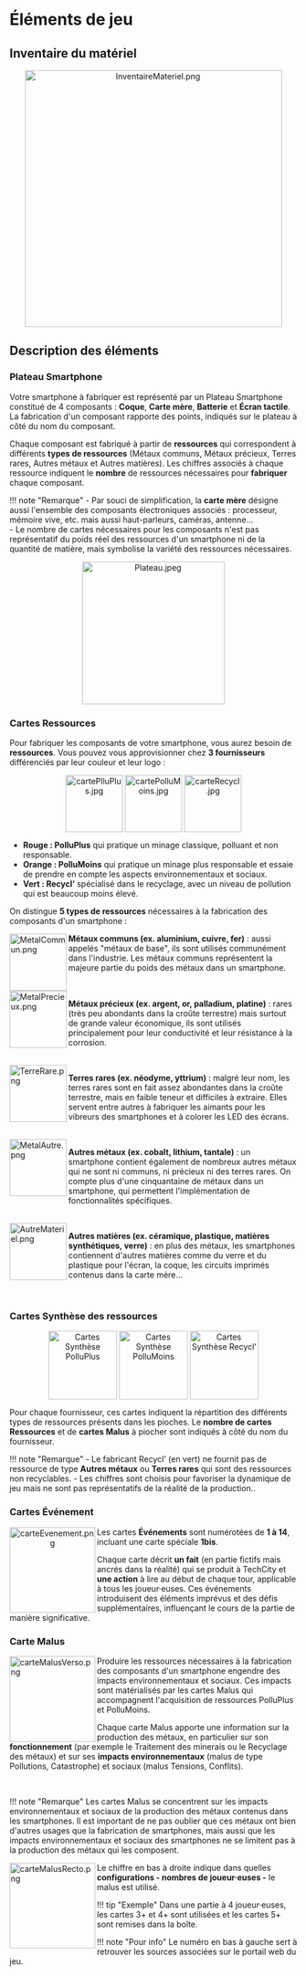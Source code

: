 # Éléments de jeu

## Inventaire du matériel
<center>
    <img alt="InventaireMateriel.png" src="../img/InventaireMateriel.png" width="450" />
</center>

## Description des éléments   

### Plateau Smartphone  

Votre smartphone à fabriquer est représenté par un Plateau Smartphone constitué de 4 composants : **Coque**, **Carte mère**, **Batterie** et **Écran tactile**. La fabrication d'un composant rapporte des points, indiqués sur le plateau à côté du nom du composant.

Chaque composant est fabriqué à partir de **ressources** qui correspondent à différents **types de ressources** (Métaux communs, Métaux précieux, Terres rares, Autres métaux et Autres matières). Les chiffres associés à chaque ressource indiquent le **nombre** de ressources nécessaires pour **fabriquer** chaque composant.

!!! note "Remarque"
    - Par souci de simplification, la **carte mère** désigne aussi l'ensemble des composants électroniques associés : processeur, mémoire vive, etc. mais aussi haut-parleurs, caméras, antenne...  
    - Le nombre de cartes nécessaires pour les composants n'est pas représentatif du poids réel des ressources d'un smartphone ni de la quantité de matière, mais symbolise la variété des ressources nécessaires.
<center>
<img alt="Plateau.jpeg" src="../img/Plateau.jpeg" width="250"/>
</center>

### Cartes Ressources 
Pour fabriquer les composants de votre smartphone, vous aurez besoin de **ressources**. Vous pouvez vous approvisionner chez **3 fournisseurs** différenciés par leur couleur et leur logo :    
  <center>
<img alt="cartePlluPlus.jpg" src="../img/cartePlluPlus.jpg" width="100" align="center"/>
<img alt="cartePolluMoins.jpg" src="../img/cartePolluMoins.jpg" width="100" align="center"/>
<img alt="carteRecycl.jpg" src="../img/carteRecycl.jpg" width="100" align="center"/>
</center>

- **Rouge : PolluPlus**
qui pratique un minage classique, polluant et non responsable.
- **Orange : PolluMoins**
qui pratique un minage plus responsable et essaie de prendre en compte les aspects environnementaux et sociaux.      
- **Vert : Recycl’**
  spécialisé dans le recyclage, avec un niveau de pollution qui est beaucoup moins élevé.  

On distingue **5 types de ressources** nécessaires à la fabrication des composants d'un smartphone :  

<img alt="MetalCommun.png" src="../img/MetalCommun.png" width="100" align="left"/>

**Métaux communs (ex. aluminium, cuivre, fer)** : aussi appelés "métaux de base", ils sont utilisés communément dans l'industrie. Les métaux communs représentent la majeure partie du poids des métaux dans un smartphone.

<br clear="left"/>

<img alt="MetalPrecieux.png" src="../img/MetalPrecieux.png" width="100" align="left"/>

**Métaux précieux (ex. argent, or, palladium, platine)** : rares (très peu abondants dans la croûte terrestre) mais surtout de grande valeur économique, ils sont utilisés principalement pour leur conductivité et leur résistance à la corrosion.

<br clear="left"/>

<img alt="TerreRare.png" src="../img/TerreRare.png" width="100" align="left"/>

**Terres rares (ex. néodyme, yttrium)** : malgré leur nom, les terres rares sont en fait assez abondantes dans la croûte terrestre, mais en faible teneur et difficiles à extraire. Elles servent entre autres à fabriquer les aimants pour les vibreurs des smartphones et à colorer les LED des écrans.

<br clear="left"/>

<img alt="MetalAutre.png" src="../img/AutresMetaux.png" width="100" align="left"/>

**Autres métaux (ex. cobalt, lithium, tantale)** : un smartphone contient également de nombreux autres métaux qui ne sont ni communs, ni précieux ni des terres rares. On compte plus d'une cinquantaine de métaux dans un smartphone, qui permettent l'implémentation de fonctionnalités spécifiques.

<br clear="left"/>

<img alt="AutreMateriel.png" src="../img/AutreMateriel.png" width="100" align="left"/>

**Autres matières (ex. céramique, plastique, matières synthétiques, verre)** : en plus des métaux, les smartphones contiennent d'autres matières comme du verre et du plastique pour l'écran, la coque, les circuits imprimés contenus dans la carte mère...

<br clear="left"/>

### Cartes Synthèse des ressources  
<center>

<img alt="Cartes Synthèse PolluPlus" src="../img/SynthesePolluPlus.jpeg" width="120" align="center"/>
<img alt="Cartes Synthèse PolluMoins" src="../img/SynthesePolluMoins.jpeg" width="120" align="center"/>
<img alt="Cartes Synthèse Recycl'" src="../img/SyntheseRecycl.jpeg" width="120" align="center"/>
</center>

Pour chaque fournisseur, ces cartes indiquent la répartition des différents types de ressources présents dans les pioches. Le **nombre de cartes Ressources** et de **cartes Malus** à piocher sont indiqués à côté du nom du fournisseur.

!!! note "Remarque"
    - Le fabricant Recycl’ (en vert) ne fournit pas de ressource de type **Autres métaux** ou **Terres rares** qui sont des ressources non recyclables.
    - Les chiffres sont choisis pour favoriser la dynamique de jeu mais ne sont pas représentatifs de la réalité de la production..

### Cartes Événement
<center>
<img alt="carteEvenement.png" src="../img/carteEvenement.png" width="150" align="left"/>
</center>

Les cartes **Événements** sont numérotées de **1 à 14**, incluant une carte spéciale **1bis**. 

Chaque carte décrit **un fait** (en partie fictifs mais ancrés dans la réalité) qui se produit à TechCity et **une action** à lire au début de chaque tour, applicable à tous les joueur·euses. Ces événements introduisent des éléments imprévus et des défis supplémentaires, influençant le cours de la partie de manière significative.

### Carte Malus

<img alt="carteMalusVerso.png" src="../img/carteMalusVerso.png" width="150" align="left"/>

Produire les ressources nécessaires à la fabrication des composants d'un smartphone engendre des impacts environnementaux et sociaux. Ces impacts sont matérialisés par les cartes Malus qui accompagnent l'acquisition de ressources PolluPlus et PolluMoins.

Chaque carte Malus apporte une information sur la production des métaux, en particulier sur son **fonctionnement** (par exemple le Traitement des minerais ou le Recyclage des métaux) et sur ses **impacts environnementaux** (malus de type Pollutions, Catastrophe) et sociaux (malus Tensions, Conflits).

<br clear="left"/>

!!! note "Remarque"
    Les cartes Malus se concentrent sur les impacts environnementaux et sociaux de la production des métaux contenus dans les smartphones. Il est important de ne pas oublier que ces métaux ont bien d'autres usages que la fabrication de smartphones, mais aussi que les impacts environnementaux et sociaux des smartphones ne se limitent pas à la production des métaux qui les composent.

<img alt="carteMalusRecto.png" src="../img/carteMalusRecto.png" width="150" align="left"/>

Le chiffre en bas à droite indique dans quelles **configurations - nombres de joueur·euses -** le malus est utilisé.

!!! tip "Exemple"
    Dans une partie à 4 joueur·euses, les cartes 3+ et 4+ sont utilisées et les cartes 5+ sont remises dans la boîte.

!!! note "Pour info"
    Le numéro en bas à gauche sert à retrouver les sources associées sur le portail web du jeu.
